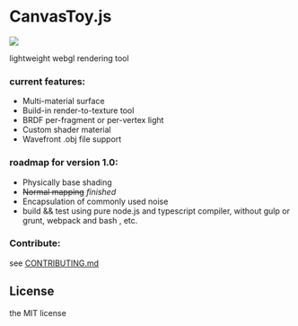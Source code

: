 # CanvasToy.js

![](https://travis-ci.org/UniqueStudio/CanvasToy.svg?branch=master)

lightweight webgl rendering tool

### current features:

-   Multi-material surface
-   Build-in render-to-texture tool
-   BRDF per-fragment or per-vertex light
-   Custom shader material
-   Wavefront .obj file support

### roadmap for version 1.0:

-   Physically base shading
-   ~~Normal mapping~~  *finished*
-   Encapsulation of commonly used noise
-   build && test using pure node.js and typescript compiler, without gulp or grunt, webpack and bash , etc.

### Contribute: 

see [CONTRIBUTING.md](CONTRIBUTING.md)

##  License

the MIT license
